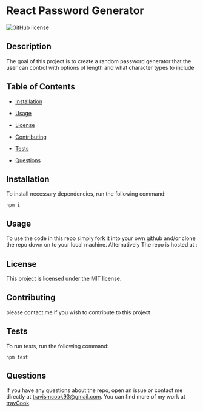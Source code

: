 # React Password Generator
![GitHub license](https://img.shields.io/badge/license-MIT-blue.svg)

## Description

The goal of this project is to create a random password generator that the user can control with options of length and what character types to include

## Table of Contents 

* [Installation](#installation)

* [Usage](#usage)

* [License](#license)

* [Contributing](#contributing)

* [Tests](#tests)

* [Questions](#questions)

## Installation

To install necessary dependencies, run the following command:

```
npm i
```

## Usage

To use the code in this repo simply fork it into your own github and/or clone the repo down on to your local machine. Alternatively The repo is hosted at :

## License

This project is licensed under the MIT license.
  
## Contributing

please contact me if you wish to contribute to this project

## Tests

To run tests, run the following command:

```
npm test
```

## Questions

If you have any questions about the repo, open an issue or contact me directly at travismcook93@gmail.com. You can find more of my work at [travCook](https://github.com/travCook/).


